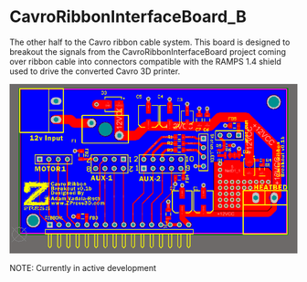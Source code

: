 CavroRibbonInterfaceBoard_B
===========================

The other half to the Cavro ribbon cable system. This board is designed to breakout the signals from the CavroRibbonInterfaceBoard project coming over ribbon cable into connectors compatible with the RAMPS 1.4 shield used to drive the converted Cavro 3D printer.

![Prototype 1](/CavroBreakout.png)

NOTE: Currently in active development
